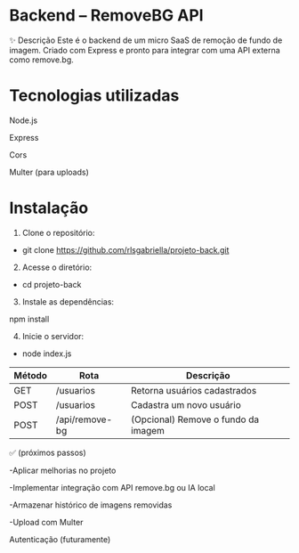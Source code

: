 # Backend – RemoveBG API
✨ Descrição
Este é o backend de um micro SaaS de remoção de fundo de imagem. Criado com Express e pronto para integrar com uma API externa como remove.bg.

# Tecnologias utilizadas
Node.js

Express

Cors

Multer (para uploads) 

# Instalação
1. Clone o repositório:

- git clone https://github.com/rlsgabriella/projeto-back.git

2.  Acesse o diretório:

- cd projeto-back

3.  Instale as dependências:

npm install

4. Inicie o servidor:

- node index.js


| Método | Rota           | Descrição                           |
| ------ | -------------- | ----------------------------------- |
| GET    | /usuarios      | Retorna usuários cadastrados        |
| POST   | /usuarios      | Cadastra um novo usuário            |
| POST   | /api/remove-bg | (Opcional) Remove o fundo da imagem |


✅ (próximos passos)

 -Aplicar melhorias no projeto

 -Implementar integração com API remove.bg ou IA local

 -Armazenar histórico de imagens removidas

 -Upload com Multer

 Autenticação (futuramente)

